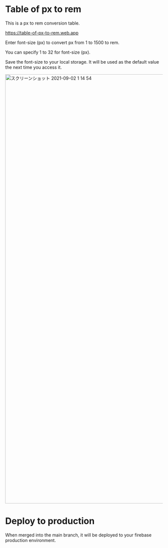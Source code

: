 # Table of px to rem

This is a px to rem conversion table.

https://table-of-px-to-rem.web.app

Enter font-size (px) to convert px from 1 to 1500 to rem.

You can specify 1 to 32 for font-size (px).

Save the font-size to your local storage. It will be used as the default value the next time you access it.

<img width="1371" alt="スクリーンショット 2021-09-02 1 14 54" src="https://user-images.githubusercontent.com/10436645/131706931-1ef8c785-c6ed-4994-9be1-0b5b1175432d.png">

# Deploy to production

When merged into the main branch, it will be deployed to your firebase production environment.
